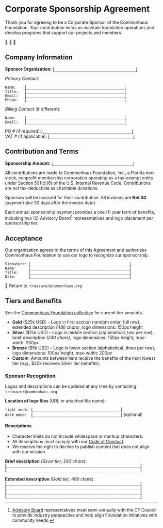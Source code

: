 # Corporate Sponsorship Agreement

Thank you for agreeing to be a Corporate Sponsor of the Commonhaus Foundation.
Your contribution helps us maintain foundation operations and develop programs that support our projects and members.

🙏 🫶 🚀

## Company Information

**Sponsor Organization:** `⎣_____________________________________⎦`  

*Primary Contact:*  

`Name:    ⎣_____________________________________________⎦`  
`Title:   ⎣_____________________________________________⎦`  
`Email:   ⎣_____________________________________________⎦`  
`Phone:   ⎣_____________________________________________⎦`  

*Billing Contact* (if different):  

`Name:    ⎣_____________________________________________⎦`  
`Email:   ⎣_____________________________________________⎦`  

PO # (if required): `⎣________________________________________⎦`  
VAT # (if applicable): `⎣______________________________________⎦`  

## Contribution and Terms

**Sponsorship Amount:** `⎣____________________________________⎦`  

All contributions are made to Commonhaus Foundation, Inc., a Florida non-stock, nonprofit membership corporation operating as a tax-exempt entity under Section 501(c)(6) of the U.S. Internal Revenue Code.
Contributions are *not* tax-deductible as charitable donations.

Sponsors will be invoiced for their contribution. All invoices are **Net 30** (payment due 30 days after the invoice date).

Each annual sponsorship payment provides a one (1) year term of benefits, including two (2) Advisory Board[^1] representatives and logo placement per sponsorship tier.

## Acceptance

Our organization agrees to the terms of this Agreement and authorizes Commonhaus Foundation to use our logo to recognize our sponsorship.

`Signature: ⎣_____________________________________________⎦`  
`Name:      ⎣_____________________________________________⎦`  
`Title:     ⎣_____________________________________________⎦`  
`Date:      ⎣_____________________________________________⎦`  

📩 Return to: `treasurer@commonhaus.org`

## Tiers and Benefits

See the [Commonhaus Foundation collective](https://opencollective.com/commonhaus-foundation) for current tier amounts.

- **Gold** ($25k USD) – Logo in first section (random order, full row), extended description *(480 chars)*, logo dimensions: 150px height  
- **Silver** ($15k USD) – Logo in middle section (alphabetical, two per row), brief description *(240 chars)*, logo dimensions: 150px height, max-width: 300px  
- **Bronze** ($5k USD) – Logo in lower section (alphabetical, three per row), logo dimensions: 100px height, max-width: 200px  
- **Custom**: Amounts between tiers receive the benefits of the next lowest tier (e.g., $20k receives Silver tier benefits).

### Sponsor Recognition

Logos and descriptions can be updated at any time by contacting `treasurer@commonhaus.org`.

**Location of logo files** (URL or attached file name):  

`light mode: ⎣________________________________________⎦`  
`dark mode:  ⎣________________________________________⎦` (optional)  

#### Descriptions

- Character limits do not include whitespace or markup characters.
- All descriptions must comply with our [Code of Conduct][].
- We reserve the right to decline to publish content that does not align with our mission.

**Brief description** *(Silver tier, 240 chars)*:  
`⎣_____________________________________________________________⎦`  
`⎣_____________________________________________________________⎦`  

**Extended description** *(Gold tier, 480 chars)*:  
`⎣_____________________________________________________________⎦`  
`⎣_____________________________________________________________⎦`  
`⎣_____________________________________________________________⎦`  
`⎣_____________________________________________________________⎦`  

[^1]: [Advisory Board](https://www.commonhaus.org/bylaws/cf-advisory-board.html) representatives meet semi-annually with the CF Council to provide industry perspective and help align Foundation initiatives with community needs.

[Code of Conduct]: https://www.commonhaus.org/policies/code-of-conduct/
